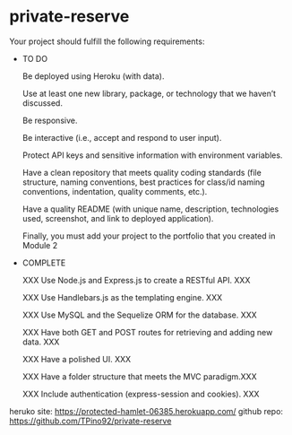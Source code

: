 # private-reserve

Your project should fulfill the following requirements:

* TO DO

  Be deployed using Heroku (with data).

  Use at least one new library, package, or technology that we haven’t discussed.

  Be responsive.

  Be interactive (i.e., accept and respond to user input).

  Protect API keys and sensitive information with environment variables.

  Have a clean repository that meets quality coding standards (file structure, naming conventions, best practices for class/id naming conventions, indentation, quality comments,   etc.).

  Have a quality README (with unique name, description, technologies used, screenshot, and link to deployed application).

  Finally, you must add your project to the portfolio that you created in Module 2

* COMPLETE

  XXX Use Node.js and Express.js to create a RESTful API. XXX

  XXX Use Handlebars.js as the templating engine. XXX

  XXX Use MySQL and the Sequelize ORM for the database. XXX

  XXX Have both GET and POST routes for retrieving and adding new data. XXX

  XXX Have a polished UI. XXX

  XXX Have a folder structure that meets the MVC paradigm.XXX

  XXX Include authentication (express-session and cookies). XXX

heruko site: https://protected-hamlet-06385.herokuapp.com/
github repo: https://github.com/TPino92/private-reserve

